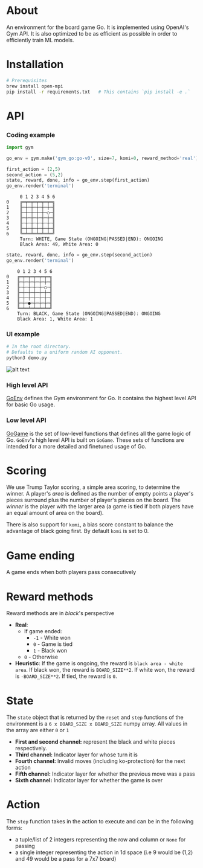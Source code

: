 # About
An environment for the board game Go. It is implemented using OpenAI's Gym API. 
It is also optimized to be as efficient as possible in order to efficiently train ML models.

# Installation
```bash
# Prerequisites
brew install open-mpi
pip install -r requirements.txt   # This contains `pip install -e .`
```

# API

### Coding example
```python
import gym

go_env = gym.make('gym_go:go-v0', size=7, komi=0, reward_method='real')

first_action = (2,5)
second_action = (5,2)
state, reward, done, info = go_env.step(first_action)
go_env.render('terminal')
```

```
     0 1 2 3 4 5 6 
0    ╔═╤═╤═╤═╤═╤═╗
1    ╟─┼─┼─┼─┼─┼─╢
2    ╟─┼─┼─┼─┼─○─╢
3    ╟─┼─┼─┼─┼─┼─╢
4    ╟─┼─┼─┼─┼─┼─╢
5    ╟─┼─┼─┼─┼─┼─╢
6    ╚═╧═╧═╧═╧═╧═╝
     Turn: WHITE, Game State (ONGOING|PASSED|END): ONGOING
     Black Area: 49, White Area: 0
```

```python
state, reward, done, info = go_env.step(second_action)
go_env.render('terminal')
```

```
	0 1 2 3 4 5 6 
0	╔═╤═╤═╤═╤═╤═╗
1	╟─┼─┼─┼─┼─┼─╢
2	╟─┼─┼─┼─┼─○─╢
3	╟─┼─┼─┼─┼─┼─╢
4	╟─┼─┼─┼─┼─┼─╢
5	╟─┼─●─┼─┼─┼─╢
6	╚═╧═╧═╧═╧═╧═╝
	Turn: BLACK, Game State (ONGOING|PASSED|END): ONGOING
	Black Area: 1, White Area: 1
```

### UI example
```bash
# In the root directory.
# Defaults to a uniform random AI opponent.
python3 demo.py
```
![alt text](screenshots/human_ui.png)

### High level API
[GoEnv](gym_go/envs/go_env.py) defines the Gym environment for Go. 
It contains the highest level API for basic Go usage.  

### Low level API
[GoGame](gym_go/gogame.py) is the set of low-level functions that defines all the game logic of Go.
`GoEnv`'s high level API is built on `GoGame`.
These sets of functions are intended for a more detailed and finetuned 
usage of Go.

# Scoring
We use Trump Taylor scoring, a simple area scoring, to determine the winner. A player's _area_ is defined as the number of empty points a 
player's pieces surround plus the number of player's pieces on the board. The _winner_ is the player with the larger 
area (a game is tied if both players have an equal amount of area on the board).

There is also support for `komi`, a bias score constant to balance the advantage of black going first. 
By default `komi` is set to 0.

# Game ending
A game ends when both players pass consecutively

# Reward methods
Reward methods are in _black_'s perspective
* **Real**:
  * If game ended:
    * `-1` - White won
    * `0` - Game is tied
    * `1` - Black won
  * `0` - Otherwise
* **Heuristic**: If the game is ongoing, the reward is `black area - white area`. 
If black won, the reward is `BOARD_SIZE**2`. 
If white won, the reward is `-BOARD_SIZE**2`.
If tied, the reward is `0`.

# State
The `state` object that is returned by the `reset` and `step` functions of the environment is a 
`6 x BOARD_SIZE x BOARD_SIZE` numpy array. All values in the array are either `0` or `1` 
* **First and second channel:** represent the black and white pieces respectively.
* **Third channel:** Indicator layer for whose turn it is 
* **Fourth channel:** Invalid moves (including ko-protection) for the next action
* **Fifth channel:** Indicator layer for whether the previous move was a pass
* **Sixth channel:** Indicator layer for whether the game is over

# Action
The `step` function takes in the action to execute and can be in the following forms:
* a tuple/list of 2 integers representing the row and column or `None` for passing
* a single integer representing the action in 1d space (i.e 9 would be (1,2) and 49 would be a pass for a 7x7 board)
